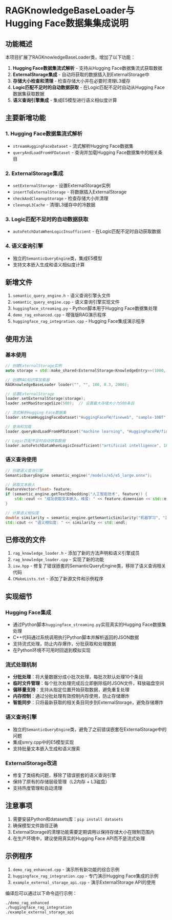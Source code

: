 # RAGKnowledgeBaseLoader与Hugging Face数据集集成说明

## 功能概述

本项目扩展了RAGKnowledgeBaseLoader类，增加了以下功能：

1. **Hugging Face数据集流式解析** - 支持从Hugging Face数据集流式获取数据
2. **ExternalStorage集成** - 自动将获取的数据插入到ExternalStorage中
3. **存储大小检查和清理** - 检查存储大小并在必要时清理L3缓存
4. **Logic匹配不足时的自动数据获取** - 在Logic匹配不足时自动从Hugging Face数据集获取数据
5. **语义查询引擎集成** - 集成E5模型进行语义相似度计算

## 主要新增功能

### 1. Hugging Face数据集流式解析
- `streamHuggingFaceDataset` - 流式解析Hugging Face数据集
- `queryAndLoadFromHFDataset` - 查询并加载Hugging Face数据集中的相关条目

### 2. ExternalStorage集成
- `setExternalStorage` - 设置ExternalStorage实例
- `insertToExternalStorage` - 将数据插入ExternalStorage
- `checkAndCleanupStorage` - 检查存储大小并清理
- `cleanupL3Cache` - 清理L3缓存中的冷数据

### 3. Logic匹配不足时的自动数据获取
- `autoFetchDataWhenLogicInsufficient` - 在Logic匹配不足时自动获取数据

### 4. 语义查询引擎
- 独立的`SemanticQueryEngine`类，集成E5模型
- 支持文本嵌入生成和语义相似度计算

## 新增文件

1. `semantic_query_engine.h` - 语义查询引擎头文件
2. `semantic_query_engine.cpp` - 语义查询引擎实现文件
3. `huggingface_streaming.py` - Python脚本用于Hugging Face数据集处理
4. `demo_rag_enhanced.cpp` - 增强版RAG演示程序
5. `huggingface_rag_integration.cpp` - Hugging Face集成演示程序

## 使用方法

### 基本使用
```cpp
// 创建ExternalStorage实例
auto storage = std::make_shared<ExternalStorage<KnowledgeEntry>>(1000, 100.0, 10.0);

// 创建RAG知识库加载器
RAGKnowledgeBaseLoader loader("", "", 100, 0.3, 2000);

// 设置ExternalStorage
loader.setExternalStorage(storage);
loader.setMaxStorageSize(500);  // 设置最大存储大小为500条目

// 流式解析Hugging Face数据集
loader.streamHuggingFaceDataset("HuggingFaceFW/fineweb", "sample-10BT", "train", 10, "test_category");

// 查询和加载
loader.queryAndLoadFromHFDataset("machine learning", "HuggingFaceFW/fineweb", "sample-10BT", 5, "ml_research");

// Logic匹配不足时自动获取数据
loader.autoFetchDataWhenLogicInsufficient("artificial intelligence", 10, "HuggingFaceFW/fineweb", "sample-10BT");
```

### 语义查询使用
```cpp
// 创建语义查询引擎
SemanticQueryEngine semantic_engine("/models/e5/e5_large.onnx");

// 获取文本嵌入
FeatureVector<float> feature;
if (semantic_engine.getTextEmbedding("人工智能技术", feature)) {
    std::cout << "成功获取文本嵌入，维度: " << feature.dimension << std::endl;
}

// 计算语义相似度
double similarity = semantic_engine.getSemanticSimilarity("机器学习", "深度学习");
std::cout << "语义相似度: " << similarity << std::endl;
```

## 已修改的文件

1. `rag_knowledge_loader.h` - 添加了新的方法声明和语义引擎成员
2. `rag_knowledge_loader.cpp` - 实现了新的功能
3. `isw.hpp` - 修复了错误嵌套的SemanticQueryEngine类，移除了语义查询相关代码
4. `CMakeLists.txt` - 添加了新源文件和示例程序

## 实现细节

### Hugging Face集成
- 通过Python脚本`huggingface_streaming.py`实现真实的Hugging Face数据集处理
- C++代码通过系统调用执行Python脚本并解析返回的JSON数据
- 支持流式处理，防止内存爆炸，分批获取和处理数据
- 在Python环境不可用时回退到模拟实现

### 流式处理机制
- **分批处理**：将大量数据分成小批次处理，每批次默认处理10个条目
- **临时文件管理**：每个批次处理完成后立即删除临时JSON文件，释放磁盘空间
- **偏移量支持**：支持从指定位置开始获取数据，避免重复处理
- **内存控制**：通过分批处理有效控制内存使用，防止存储爆炸
- **智能同步**：只将最新获取的相关条目同步到ExternalStorage，避免存储爆炸

### 语义查询引擎
- 独立的`SemanticQueryEngine`类，避免了之前错误嵌套在ExternalStorage中的问题
- 集成smry.cpp中的E5模型实现
- 支持批量文本嵌入生成和语义搜索

### ExternalStorage改进
- 修复了类结构问题，移除了错误嵌套的语义查询引擎
- 保持了原有的存储层级管理（L2内存 + L3磁盘）
- 支持热度管理和自动清理

## 注意事项

1. 需要安装Python和datasets库：`pip install datasets`
2. 确保模型文件路径正确
3. ExternalStorage的清理功能需要定期调用以保持存储大小在限制范围内
4. 在生产环境中，建议使用真实的Hugging Face API而不是流式处理

## 示例程序

1. `demo_rag_enhanced.cpp` - 演示所有新功能的综合示例
2. `huggingface_rag_integration.cpp` - 专门演示Hugging Face集成的示例
3. `example_external_storage_api.cpp` - 演示ExternalStorage API的使用

编译后可以通过以下命令运行示例：
```bash
./demo_rag_enhanced
./huggingface_rag_integration
./example_external_storage_api
```